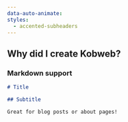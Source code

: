 ```yaml
---
data-auto-animate:
styles:
  - accented-subheaders
---
```


## Why did I create Kobweb?

### Markdown support

```markdown
# Title

## Subtitle

Great for blog posts or about pages!
```
